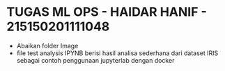 # **TUGAS ML OPS - HAIDAR HANIF - 215150201111048**

- Abaikan folder Image
- file test analysis IPYNB berisi hasil analisa sederhana dari dataset IRIS sebagai contoh penggunaan jupyterlab dengan docker
